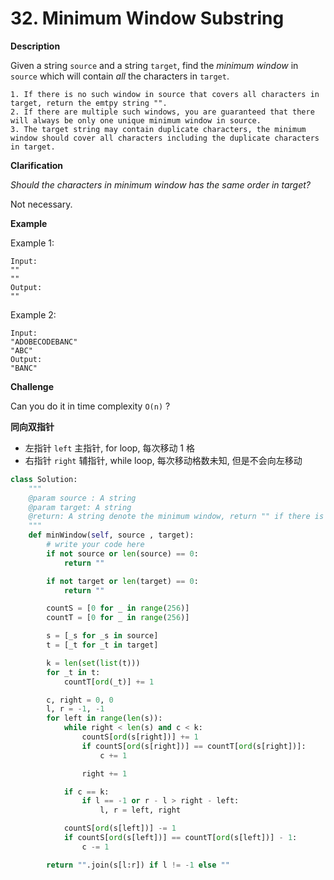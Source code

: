 # 32. Minimum Window Substring

**Description**

Given a string `source` and a string `target`, find the *minimum window* in `source` which will contain *all* the characters in `target`.

```
1. If there is no such window in source that covers all characters in target, return the emtpy string "".
2. If there are multiple such windows, you are guaranteed that there will always be only one unique minimum window in source.
3. The target string may contain duplicate characters, the minimum window should cover all characters including the duplicate characters in target.
```


**Clarification**

*Should the characters in minimum window has the same order in target?*

Not necessary.


**Example**

Example 1:

```
Input:
""
""
Output:
""
```

Example 2:

```
Input:
"ADOBECODEBANC"
"ABC"
Output:
"BANC"
```

**Challenge**

Can you do it in time complexity `O(n)` ?

**同向双指针**

- 左指针 `left` 主指针, for loop, 每次移动 1 格
- 右指针 `right` 辅指针, while loop, 每次移动格数未知, 但是不会向左移动

```python
class Solution:
    """
    @param source : A string
    @param target: A string
    @return: A string denote the minimum window, return "" if there is no such a string
    """
    def minWindow(self, source , target):
        # write your code here
        if not source or len(source) == 0:
            return ""

        if not target or len(target) == 0:
            return ""

        countS = [0 for _ in range(256)]
        countT = [0 for _ in range(256)]

        s = [_s for _s in source]
        t = [_t for _t in target]

        k = len(set(list(t)))
        for _t in t:
            countT[ord(_t)] += 1

        c, right = 0, 0
        l, r = -1, -1
        for left in range(len(s)):
            while right < len(s) and c < k:
                countS[ord(s[right])] += 1
                if countS[ord(s[right])] == countT[ord(s[right])]:
                    c += 1

                right += 1

            if c == k:
                if l == -1 or r - l > right - left:
                    l, r = left, right

            countS[ord(s[left])] -= 1
            if countS[ord(s[left])] == countT[ord(s[left])] - 1:
                c -= 1

        return "".join(s[l:r]) if l != -1 else ""
```